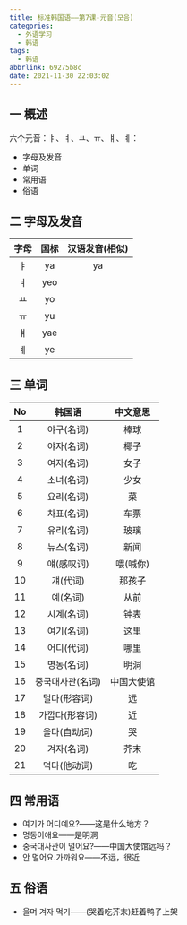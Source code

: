 ```yaml
---
title: 标准韩国语——第7课-元音(모음)
categories:
  - 外语学习
  - 韩语
tags:
  - 韩语
abbrlink: 69275b8c
date: 2021-11-30 22:03:02
---
```

## 一 概述

六个元音：ㅑ、ㅕ、ㅛ、ㅠ、ㅒ、ㅖ：

* 字母及发音
* 单词
* 常用语
* 俗语

<!--more-->

## 二 字母及发音

| 字母 | 国标 | 汉语发音(相似) |
| :--: | :--: | :------------: |
|  ㅑ  |  ya  |       ya       |
|  ㅕ  | yeo  |                |
|  ㅛ  |  yo  |                |
|  ㅠ  |  yu  |                |
|  ㅒ  | yae  |                |
|  ㅖ  |  ye  |                |

## 三 单词

|  No  |      韩国语      |  中文意思  |
| :--: | :--------------: | :--------: |
|  1   |    야구(名词)    |    棒球    |
|  2   |    야자(名词)    |    椰子    |
|  3   |    여자(名词)    |    女子    |
|  4   |    소녀(名词)    |    少女    |
|  5   |    요리(名词)    |     菜     |
|  6   |    차표(名词)    |    车票    |
|  7   |    유리(名词)    |    玻璃    |
|  8   |    뉴스(名词)    |    新闻    |
|  9   |    얘(感叹词)    |  喂(喊你)  |
|  10  |     걔(代词)     |   那孩子   |
|  11  |     예(名词)     |    从前    |
|  12  |    시계(名词)    |    钟表    |
|  13  |    여기(名词)    |    这里    |
|  14  |    어디(代词)    |    哪里    |
|  15  |    명동(名词)    |    明洞    |
|  16  | 중국대사관(名词) | 中国大使馆 |
|  17  |   멀다(形容词)   |     远     |
|  18  |  가깝다(形容词)  |     近     |
|  19  |   울다(自动词)   |     哭     |
|  20  |    겨자(名词)    |    芥末    |
|  21  |   먹다(他动词)   |     吃     |

## 四 常用语

* 여기가 어디예요?——这是什么地方？
* 명동이애요——是明洞
* 중국대사관이 멀어요?——中国大使馆远吗？
* 안 멀어요.가까워요——不远，很近

## 五 俗语

* 울며 겨자 먹기——(哭着吃芥末)赶着鸭子上架